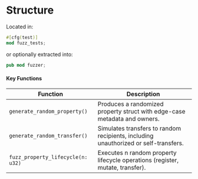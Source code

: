 # Structure

Located in:

```rust
#[cfg(test)]
mod fuzz_tests;
```

or optionally extracted into:

```rust
pub mod fuzzer;
```

#### Key Functions

| Function                          | Description                                                                         |
| --------------------------------- | ----------------------------------------------------------------------------------- |
| `generate_random_property()`      | Produces a randomized property struct with edge-case metadata and owners.           |
| `generate_random_transfer()`      | Simulates transfers to random recipients, including unauthorized or self-transfers. |
| `fuzz_property_lifecycle(n: u32)` | Executes n random property lifecycle operations (register, mutate, transfer).       |

